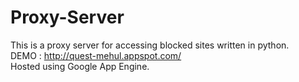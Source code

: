 # Proxy-Server
This is a proxy server for accessing blocked sites written in python.  
DEMO : http://quest-mehul.appspot.com/  
Hosted using Google App Engine.
